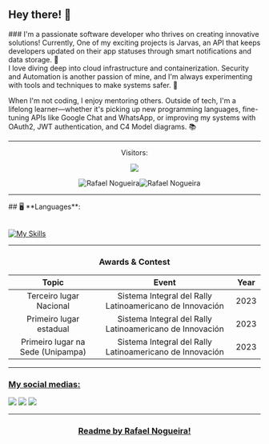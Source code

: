    
<h2>Hey there! 👋 </h2>
### I'm a passionate software developer who thrives on creating innovative solutions! Currently,  One of my exciting projects is Jarvas, an API that keeps developers updated on their app statuses through smart notifications and data storage. 🚀  
<br>
I love diving deep into cloud infrastructure and containerization. Security and Automation is another passion of mine, and I'm always experimenting with tools and techniques to make systems safer. 🔐  

When I'm not coding, I enjoy mentoring others. Outside of tech, I'm a lifelong learner—whether it's picking up new programming languages, fine-tuning APIs like Google Chat and WhatsApp, or improving my systems with OAuth2, JWT authentication, and C4 Model diagrams. 📚  
***

<p align="center">Visitors:</p>
<p align="center"><img align="center"src="https://profile-counter.glitch.me/RafaelNogueiXD/count.svg"/></p>
<div style="display: flex; justify-content: center; align-items: center; width: 100% "><br>
  <img align="center" style="margin-left: 20" src="https://github-readme-stats.vercel.app/api/top-langs/?username=RafaelNogueiraXD&theme=dark&show_icons=true&hide_border=false&layout=compact" alt="Rafael Nogueira" />
 <img align="center" src="https://github-readme-streak-stats.herokuapp.com/?user=RafaelNogueiraXD&theme=dark&hide_border=false" alt="Rafael Nogueira" />
</div>
<hr>
## 🖥️ **Languages**: 
<div style="display: inline_block"><br>

[![My Skills](https://skillicons.dev/icons?i=js,docker,react,nextjs,nodejs,sass,npm,sqlite,postgres,postman,tailwind,py,flask,fastapi,figma,bootstrap,c,cpp,html,css,discord,express,git,github,gmail,go,java,jquery,materialui,mysql,php)](https://skillicons.dev)

</div>
<hr>
<div align="center">
<h3>Awards & Contest</h3>

| Topic | Event | Year |
| :---: | :---: | :---: |
| Terceiro lugar Nacional | Sistema Integral del Rally Latinoamericano de Innovación | 2023 |
| Primeiro lugar estadual | Sistema Integral del Rally Latinoamericano de Innovación | 2023 |
| Primeiro lugar na Sede (Unipampa) | Sistema Integral del Rally Latinoamericano de Innovación | 2023 |
   
</div>

<hr>
<h3 align="left">
    <p><u> My social medias: </u></p>
</h3>
<div> 
  <a href="https://instagram.com/mari.padilha.of" target="_blank"><img src="https://img.shields.io/badge/-Instagram-%23E4405F?style=for-the-badge&logo=instagram&logoColor=white" target="_blank"></a>
 <a href="https://www.linkedin.com/in/rafael-nogueira-rodrigues-3a669320a/" target="_blank"><img src="https://img.shields.io/badge/-linkedln-%23E4405F?style=for-the-badge&logo=linkedlin" target="_blank"></a> 
  <a href = "mailto:poeumenb@gmail.com"><img src="https://img.shields.io/badge/-Gmail-%23333?style=for-the-badge&logo=gmail&logoColor=white" target="_blank"></a>
</div>
</div>
<hr>
<h3 align="center">
    <p><u> Readme by Rafael Nogueira! </u></p>
</h3>
